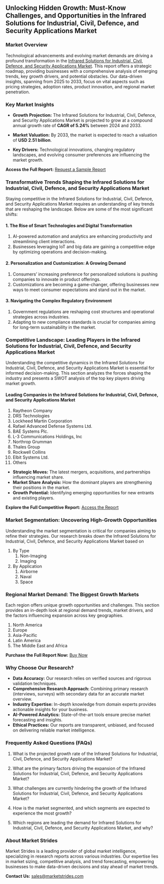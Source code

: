 <h2>Unlocking Hidden Growth: Must-Know Challenges, and Opportunities in the Infrared Solutions for Industrial, Civil, Defence, and Security Applications Market&nbsp;</h2>
<h3>Market Overview&nbsp;</h3>
<p>Technological advancements and evolving market demands are driving a profound transformation in the <a href="https://marketstrides.com/report/infrared-solutions-for-industrial-civil-defense-and-security-applications-market">Infrared Solutions for Industrial, Civil, Defence, and Security Applications Market</a>.&nbsp;This report offers a strategic roadmap, providing businesses with a comprehensive analysis of emerging trends, key growth drivers, and potential obstacles. Our data-driven insights, spanning from 2025 to 2033, focus on vital aspects such as pricing strategies, adoption rates, product innovation, and regional market penetration.</p>
<h3>Key Market Insights</h3>
<ul>
<li>
<p><strong>Growth Projection:</strong> The Infrared Solutions for Industrial, Civil, Defence, and Security Applications Market is projected to grow at a compound annual growth rate of <strong>CAGR of 5.24%</strong> between 2024 and 2033.</p>
</li>
<li>
<p><strong>Market Valuation:</strong> By 2033, the market is expected to reach a valuation of <strong>USD 2.51 billion</strong>.</p>
</li>
<li>
<p><strong>Key Drivers:</strong> Technological innovations, changing regulatory landscapes, and evolving consumer preferences are influencing the market growth.</p>
</li>
</ul>
<p><strong>Access the Full Report:</strong> <a href="https://marketstrides.com/request-sample/infrared-solutions-for-industrial-civil-defense-and-security-applications-market">Request a Sample Report</a></p>
<h3>Transformative Trends Shaping the Infrared Solutions for Industrial, Civil, Defence, and Security Applications Market</h3>
<p>Staying competitive in the Infrared Solutions for Industrial, Civil, Defence, and Security Applications Market requires an understanding of key trends that are reshaping the landscape. Below are some of the most significant shifts:</p>
<h4>1. The Rise of Smart Technologies and Digital Transformation</h4>
<ol>
<li>AI-powered automation and analytics are enhancing productivity and streamlining client interactions.</li>
<li>Businesses leveraging IoT and big data are gaining a competitive edge by optimizing operations and decision-making.</li>
</ol>
<h4>2. Personalization and Customization: A Growing Demand</h4>
<ol>
<li>Consumers&rsquo; increasing preference for personalized solutions is pushing companies to innovate in product offerings.</li>
<li>Customizations are becoming a game-changer, offering businesses new ways to meet consumer expectations and stand out in the market.</li>
</ol>
<h4>3. Navigating the Complex Regulatory Environment</h4>
<ol>
<li>Government regulations are reshaping cost structures and operational strategies across industries.</li>
<li>Adapting to new compliance standards is crucial for companies aiming for long-term sustainability in the market.</li>
</ol>
<h3>Competitive Landscape: Leading Players in the Infrared Solutions for Industrial, Civil, Defence, and Security Applications Market&nbsp;</h3>
<p>Understanding the competitive dynamics in the Infrared Solutions for Industrial, Civil, Defence, and Security Applications Market is essential for informed decision-making. This section analyzes the forces shaping the industry and presents a SWOT analysis of the top key players driving market growth.</p>
<h4>Leading Companies in the Infrared Solutions for Industrial, Civil, Defence, and Security Applications Market</h4>
<ol>
<li>Raytheon Company</li>
<li>DRS Technologies</li>
<li>Lockheed Martin Corporation</li>
<li>Rafael Advanced Defense Systems Ltd.</li>
<li>BAE Systems Plc.</li>
<li>L-3 Communications Holdings, Inc</li>
<li>Northrop Grumman</li>
<li>Thales Group</li>
<li>Rockwell Collins</li>
<li>Elbit Systems Ltd.</li>
<li>Others</li>
</ol>
<ul>
<li><strong>Strategic Moves:</strong> The latest mergers, acquisitions, and partnerships influencing market share.</li>
<li><strong>Market Share Analysis:</strong> How the dominant players are strengthening their positions in the market.</li>
<li><strong>Growth Potential:</strong> Identifying emerging opportunities for new entrants and existing players.</li>
</ul>
<p><strong>Explore the Full Competitive Report:</strong> <a href="https://marketstrides.com/report/infrared-solutions-for-industrial-civil-defense-and-security-applications-market">Access the Report</a></p>
<h3>Market Segmentation: Uncovering High-Growth Opportunities</h3>
<p>Understanding the market segmentation is critical for companies aiming to refine their strategies. Our research breaks down the Infrared Solutions for Industrial, Civil, Defence, and Security Applications Market based on</p>
<ol>
<li>By Type
<ol>
<li>Non-Imaging</li>
<li>Imaging</li>
</ol>
</li>
<li>By Application
<ol>
<li>Airborne</li>
<li>Naval</li>
<li>Space</li>
</ol>
</li>
</ol>
<h3>Regional Market Demand: The Biggest Growth Markets</h3>
<p>Each region offers unique growth opportunities and challenges. This section provides an in-depth look at regional demand trends, market drivers, and the factors influencing expansion across key geographies.</p>
<ol>
<li>North America</li>
<li>Europe</li>
<li>Asia-Pacific</li>
<li>Latin America</li>
<li>The Middle East and Africa</li>
</ol>
<p><strong>Purchase the Full Report Now:</strong> <a href="https://marketstrides.com/buyNow/infrared-solutions-for-industrial-civil-defense-and-security-applications-market?price=single_price">Buy Now</a></p>
<h3>Why Choose Our Research?</h3>
<ul>
<li><strong>Data Accuracy:</strong> Our research relies on verified sources and rigorous validation techniques.</li>
<li><strong>Comprehensive Research Approach:</strong> Combining primary research (interviews, surveys) with secondary data for an accurate market overview.</li>
<li><strong>Industry Expertise:</strong> In-depth knowledge from domain experts provides actionable insights for your business.</li>
<li><strong>AI-Powered Analytics:</strong> State-of-the-art tools ensure precise market forecasting and insights.</li>
<li><strong>Ethical Practices:</strong> Our reports are transparent, unbiased, and focused on delivering reliable market intelligence.</li>
</ul>
<h3>Frequently Asked Questions (FAQs)</h3>
<ol>
<li>
<p>What is the projected growth rate of the Infrared Solutions for Industrial, Civil, Defence, and Security Applications Market?</p>
</li>
<li>
<p>What are the primary factors driving the expansion of the Infrared Solutions for Industrial, Civil, Defence, and Security Applications Market?</p>
</li>
<li>
<p>What challenges are currently hindering the growth of the Infrared Solutions for Industrial, Civil, Defence, and Security Applications Market?</p>
</li>
<li>
<p>How is the market segmented, and which segments are expected to experience the most growth?</p>
</li>
<li>
<p>Which regions are leading the demand for Infrared Solutions for Industrial, Civil, Defence, and Security Applications Market, and why?</p>
</li>
</ol>
<h3><strong>About Market Strides</strong></h3>
<p>Market Strides is a leading provider of global market intelligence, specializing in research reports across various industries. Our expertise lies in market sizing, competitive analysis, and trend forecasting, empowering businesses to make data-driven decisions and stay ahead of market trends.</p>
<p><strong>Contact Us:</strong> <a href="mailto:sales@marketstrides.com">sales@marketstrides.com</a></p>

